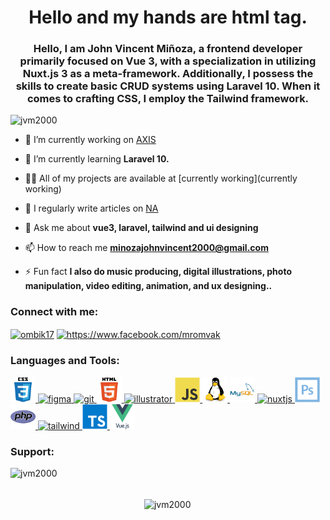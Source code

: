 <h1 align="center">Hello and my hands are html tag.</h1>
<h3 align="center">Hello, I am John Vincent Miñoza, a frontend developer primarily focused on Vue 3, with a specialization in utilizing Nuxt.js 3 as a meta-framework. Additionally, I possess the skills to create basic CRUD systems using Laravel 10. When it comes to crafting CSS, I employ the Tailwind framework.</h3>

<p align="left"> <img src="https://komarev.com/ghpvc/?username=jvm2000&label=Profile%20views&color=0e75b6&style=flat" alt="jvm2000" /> </p>

- 🔭 I’m currently working on [AXIS](https://staging.axismartialarts.com/)

- 🌱 I’m currently learning **Laravel 10.**

- 👨‍💻 All of my projects are available at [currently working](currently working)

- 📝 I regularly write articles on [NA](NA)

- 💬 Ask me about **vue3, laravel, tailwind and ui designing**

- 📫 How to reach me **minozajohnvincent2000@gmail.com**

- ⚡ Fun fact **I also do music producing, digital illustrations, photo manipulation, video editing, animation, and ux designing..**

<h3 align="left">Connect with me:</h3>
<p align="left">
<a href="https://twitter.com/ombik17" target="blank"><img align="center" src="https://raw.githubusercontent.com/rahuldkjain/github-profile-readme-generator/master/src/images/icons/Social/twitter.svg" alt="ombik17" height="30" width="40" /></a>
<a href="https://fb.com/https://www.facebook.com/mromvak" target="blank"><img align="center" src="https://raw.githubusercontent.com/rahuldkjain/github-profile-readme-generator/master/src/images/icons/Social/facebook.svg" alt="https://www.facebook.com/mromvak" height="30" width="40" /></a>
</p>

<h3 align="left">Languages and Tools:</h3>
<p align="left"> <a href="https://www.w3schools.com/css/" target="_blank" rel="noreferrer"> <img src="https://raw.githubusercontent.com/devicons/devicon/master/icons/css3/css3-original-wordmark.svg" alt="css3" width="40" height="40"/> </a> <a href="https://www.figma.com/" target="_blank" rel="noreferrer"> <img src="https://www.vectorlogo.zone/logos/figma/figma-icon.svg" alt="figma" width="40" height="40"/> </a> <a href="https://git-scm.com/" target="_blank" rel="noreferrer"> <img src="https://www.vectorlogo.zone/logos/git-scm/git-scm-icon.svg" alt="git" width="40" height="40"/> </a> <a href="https://www.w3.org/html/" target="_blank" rel="noreferrer"> <img src="https://raw.githubusercontent.com/devicons/devicon/master/icons/html5/html5-original-wordmark.svg" alt="html5" width="40" height="40"/> </a> <a href="https://www.adobe.com/in/products/illustrator.html" target="_blank" rel="noreferrer"> <img src="https://www.vectorlogo.zone/logos/adobe_illustrator/adobe_illustrator-icon.svg" alt="illustrator" width="40" height="40"/> </a> <a href="https://developer.mozilla.org/en-US/docs/Web/JavaScript" target="_blank" rel="noreferrer"> <img src="https://raw.githubusercontent.com/devicons/devicon/master/icons/javascript/javascript-original.svg" alt="javascript" width="40" height="40"/> </a> <a href="https://www.linux.org/" target="_blank" rel="noreferrer"> <img src="https://raw.githubusercontent.com/devicons/devicon/master/icons/linux/linux-original.svg" alt="linux" width="40" height="40"/> </a> <a href="https://www.mysql.com/" target="_blank" rel="noreferrer"> <img src="https://raw.githubusercontent.com/devicons/devicon/master/icons/mysql/mysql-original-wordmark.svg" alt="mysql" width="40" height="40"/> </a> <a href="https://nuxtjs.org/" target="_blank" rel="noreferrer"> <img src="https://www.vectorlogo.zone/logos/nuxtjs/nuxtjs-icon.svg" alt="nuxtjs" width="40" height="40"/> </a> <a href="https://www.photoshop.com/en" target="_blank" rel="noreferrer"> <img src="https://raw.githubusercontent.com/devicons/devicon/master/icons/photoshop/photoshop-line.svg" alt="photoshop" width="40" height="40"/> </a> <a href="https://www.php.net" target="_blank" rel="noreferrer"> <img src="https://raw.githubusercontent.com/devicons/devicon/master/icons/php/php-original.svg" alt="php" width="40" height="40"/> </a> <a href="https://tailwindcss.com/" target="_blank" rel="noreferrer"> <img src="https://www.vectorlogo.zone/logos/tailwindcss/tailwindcss-icon.svg" alt="tailwind" width="40" height="40"/> </a> <a href="https://www.typescriptlang.org/" target="_blank" rel="noreferrer"> <img src="https://raw.githubusercontent.com/devicons/devicon/master/icons/typescript/typescript-original.svg" alt="typescript" width="40" height="40"/> </a> <a href="https://vuejs.org/" target="_blank" rel="noreferrer"> <img src="https://raw.githubusercontent.com/devicons/devicon/master/icons/vuejs/vuejs-original-wordmark.svg" alt="vuejs" width="40" height="40"/> </a> </p>

<h3 align="left">Support:</h3>
<p><a href="https://www.buymeacoffee.com/jvm2000"> <img align="left" src="https://cdn.buymeacoffee.com/buttons/v2/default-yellow.png" height="50" width="210" alt="jvm2000" /></a></p><br><br>

<p>&nbsp;<img align="center" src="https://github-readme-stats.vercel.app/api?username=jvm2000&show_icons=true&locale=en" alt="jvm2000" /></p>
